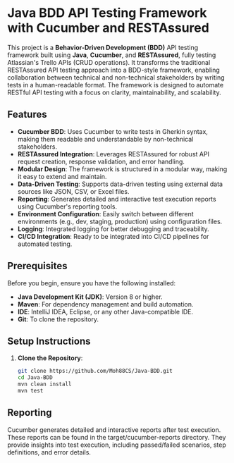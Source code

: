 # Java BDD API Testing Framework with Cucumber and RESTAssured

This project is a **Behavior-Driven Development (BDD)** API testing framework built using **Java**, **Cucumber**, and **RESTAssured**, fully testing Atlassian's Trello APIs (CRUD operations). It transforms the traditional RESTAssured API testing approach into a BDD-style framework, enabling collaboration between technical and non-technical stakeholders by writing tests in a human-readable format. The framework is designed to automate RESTful API testing with a focus on clarity, maintainability, and scalability.

## Features

- **Cucumber BDD**: Uses Cucumber to write tests in Gherkin syntax, making them readable and understandable by non-technical stakeholders.
- **RESTAssured Integration**: Leverages RESTAssured for robust API request creation, response validation, and error handling.
- **Modular Design**: The framework is structured in a modular way, making it easy to extend and maintain.
- **Data-Driven Testing**: Supports data-driven testing using external data sources like JSON, CSV, or Excel files.
- **Reporting**: Generates detailed and interactive test execution reports using Cucumber's reporting tools.
- **Environment Configuration**: Easily switch between different environments (e.g., dev, staging, production) using configuration files.
- **Logging**: Integrated logging for better debugging and traceability.
- **CI/CD Integration**: Ready to be integrated into CI/CD pipelines for automated testing.

## Prerequisites

Before you begin, ensure you have the following installed:

- **Java Development Kit (JDK)**: Version 8 or higher.
- **Maven**: For dependency management and build automation.
- **IDE**: IntelliJ IDEA, Eclipse, or any other Java-compatible IDE.
- **Git**: To clone the repository.

## Setup Instructions

1. **Clone the Repository**:
   ```bash
   git clone https://github.com/Moh88CS/Java-BDD.git
   cd Java-BDD
   mvn clean install
   mvn test

## Reporting
Cucumber generates detailed and interactive reports after test execution. These reports can be found in the target/cucumber-reports directory. They provide insights into test execution, including passed/failed scenarios, step definitions, and error details.

